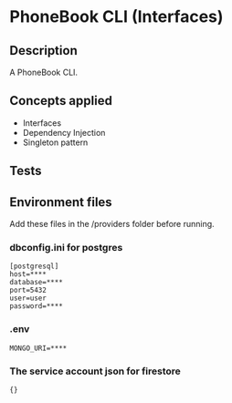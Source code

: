 # PhoneBook CLI (Interfaces)

## Description
A PhoneBook CLI.  

## Concepts applied
- Interfaces
- Dependency Injection
- Singleton pattern

## Tests

## Environment files
Add these files in the /providers folder before running.
### dbconfig.ini for postgres
    [postgresql]
    host=****
    database=****
    port=5432
    user=user
    password=****

### .env
    MONGO_URI=****

### The service account json for firestore
    {}












